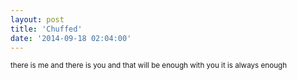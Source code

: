 ```yaml
---
layout: post
title: 'Chuffed'
date: '2014-09-18 02:04:00'
---
```


<small>
there is me  
and there is you  
and that will be enough  
</small>
  
<small>
with you  
it is always enough  
</small>

